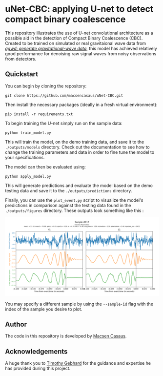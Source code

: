 # uNet-CBC: applying U-net to detect compact binary coalescence

This repository illustrates the use of U-net convolutional architecture as a possible aid in the detection of Compact Binary Coalescence (CBC). Created to be trained on simulated or real gravitaional wave data from [*ggwd: generate gravitational-wave data*](https://github.com/timothygebhard/ggwd/tree/master), this model has achieved relatively good performance for denoising raw signal waves from noisy observations from detectors.

## Quickstart

You can begin by cloning the repository:

```
git clone https://github.com/macsencasaus/uNet-CBC.git
```

Then install the necessary packages (ideally in a fresh virtual environment):

```
pip install -r requirements.txt
```
To begin training the U-net simply run on the sample data:

```
python train_model.py
```

This will train the model, on the demo training data, and save it to the `./outputs/models` directory. Check out the documentation to see how to change the training parameters and data in order to fine tune the model to your specifications.

The model can then be evaluated using:

```
python apply_model.py
```

This will generate predictions and evaluate the model based on the demo testing data and save it to the `./outputs/predictions` directory.

Finally, you can use the `plot_event.py` script to visualize the model's predictions in comparison against the testing data found in the `./outputs/figures` directory. These outputs look something like this :

![](./docs/images/injection_117.png)

You may specify a different sample by using the `--sample-id` flag with the index of the sample you desire to plot.

## Author

The code in this repository is developed by [Macsen Casaus](https://github.com/macsencasaus).

## Acknowledgements

A huge thank you to [Timothy Gebhard](https://github.com/timothygebhard) for the guidance and expertise he has provided during this project.